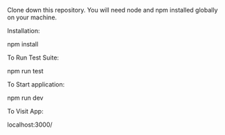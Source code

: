 Clone down this repository. You will need node and npm installed globally on your machine.

Installation:

npm install

To Run Test Suite:

npm run test

To Start application:

npm run dev

To Visit App:

localhost:3000/

